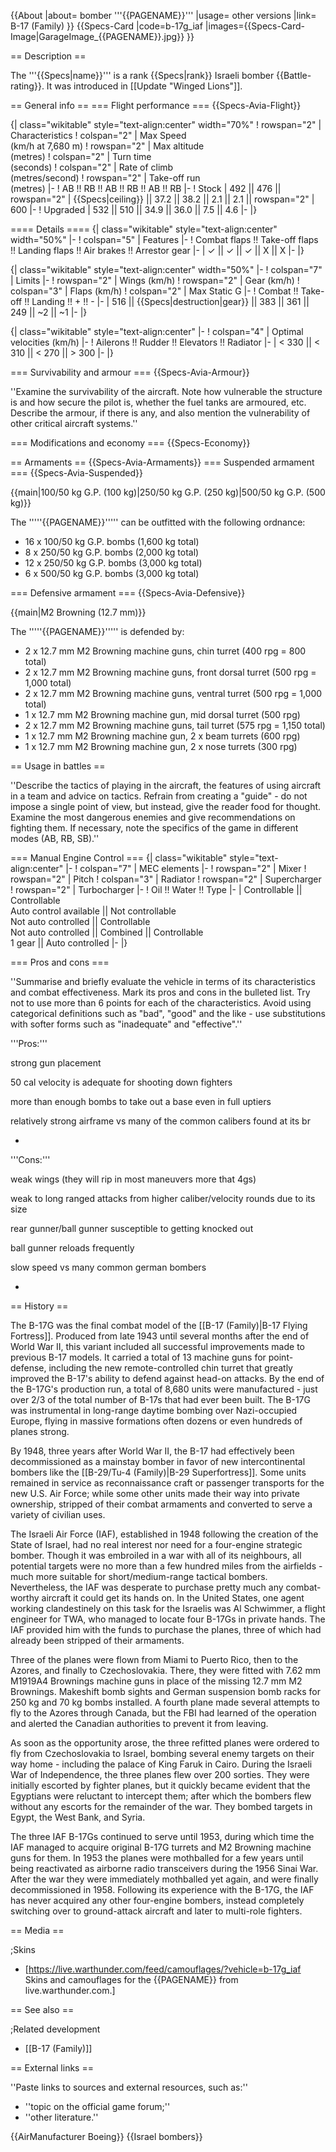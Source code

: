 {{About
|about= bomber '''{{PAGENAME}}'''
|usage= other versions
|link= B-17 (Family)
}}
{{Specs-Card
|code=b-17g_iaf
|images={{Specs-Card-Image|GarageImage_{{PAGENAME}}.jpg}}
}}

== Description ==
<!-- ''In the description, the first part should be about the history of and the creation and combat usage of the aircraft, as well as its key features. In the second part, tell the reader about the aircraft in the game. Insert a screenshot of the vehicle, so that if the novice player does not remember the vehicle by name, he will immediately understand what kind of vehicle the article is talking about.'' -->
The '''{{Specs|name}}''' is a rank {{Specs|rank}} Israeli bomber {{Battle-rating}}. It was introduced in [[Update "Winged Lions"]].

== General info ==
=== Flight performance ===
{{Specs-Avia-Flight}}
<!-- ''Describe how the aircraft behaves in the air. Speed, manoeuvrability, acceleration and allowable loads - these are the most important characteristics of the vehicle.'' -->

{| class="wikitable" style="text-align:center" width="70%"
! rowspan="2" | Characteristics
! colspan="2" | Max Speed<br>(km/h at 7,680 m)
! rowspan="2" | Max altitude<br>(metres)
! colspan="2" | Turn time<br>(seconds)
! colspan="2" | Rate of climb<br>(metres/second)
! rowspan="2" | Take-off run<br>(metres)
|-
! AB !! RB !! AB !! RB !! AB !! RB
|-
! Stock
| 492 || 476 || rowspan="2" | {{Specs|ceiling}} || 37.2 || 38.2 || 2.1 || 2.1 || rowspan="2" | 600
|-
! Upgraded
| 532 || 510 || 34.9 || 36.0 || 7.5 || 4.6
|-
|}

==== Details ====
{| class="wikitable" style="text-align:center" width="50%"
|-
! colspan="5" | Features
|-
! Combat flaps !! Take-off flaps !! Landing flaps !! Air brakes !! Arrestor gear
|-
| ✓ || ✓ || ✓ || X || X     <!-- ✓ -->
|-
|}

{| class="wikitable" style="text-align:center" width="50%"
|-
! colspan="7" | Limits
|-
! rowspan="2" | Wings (km/h)
! rowspan="2" | Gear (km/h)
! colspan="3" | Flaps (km/h)
! colspan="2" | Max Static G
|-
! Combat !! Take-off !! Landing !! + !! -
|-
| 516 <!-- {{Specs|destruction|body}} --> || {{Specs|destruction|gear}} || 383 || 361 || 249 || ~2 || ~1
|-
|}

{| class="wikitable" style="text-align:center"
|-
! colspan="4" | Optimal velocities (km/h)
|-
! Ailerons !! Rudder !! Elevators !! Radiator
|-
| < 330 || < 310 || < 270 || > 300
|-
|}

=== Survivability and armour ===
{{Specs-Avia-Armour}}
<!-- ''Examine the survivability of the aircraft. Note how vulnerable the structure is and how secure the pilot is, whether the fuel tanks are armoured, etc. Describe the armour, if there is any, and also mention the vulnerability of other critical aircraft systems.'' -->
''Examine the survivability of the aircraft. Note how vulnerable the structure is and how secure the pilot is, whether the fuel tanks are armoured, etc. Describe the armour, if there is any, and also mention the vulnerability of other critical aircraft systems.''

=== Modifications and economy ===
{{Specs-Economy}}

== Armaments ==
{{Specs-Avia-Armaments}}
=== Suspended armament ===
{{Specs-Avia-Suspended}}
<!-- ''Describe the aircraft's suspended armament: additional cannons under the wings, bombs, rockets and torpedoes. This section is especially important for bombers and attackers. If there is no suspended weaponry remove this subsection.'' -->
{{main|100/50 kg G.P. (100 kg)|250/50 kg G.P. (250 kg)|500/50 kg G.P. (500 kg)}}

The '''''{{PAGENAME}}''''' can be outfitted with the following ordnance:

* 16 x 100/50 kg G.P. bombs (1,600 kg total)
* 8 x 250/50 kg G.P. bombs (2,000 kg total)
* 12 x 250/50 kg G.P. bombs (3,000 kg total)
* 6 x 500/50 kg G.P. bombs (3,000 kg total)

=== Defensive armament ===
{{Specs-Avia-Defensive}}
<!-- ''Defensive armament with turret machine guns or cannons, crewed by gunners. Examine the number of gunners and what belts or drums are better to use. If defensive weaponry is not available, remove this subsection.'' -->
{{main|M2 Browning (12.7 mm)}}

The '''''{{PAGENAME}}''''' is defended by:

* 2 x 12.7 mm M2 Browning machine guns, chin turret (400 rpg = 800 total)
* 2 x 12.7 mm M2 Browning machine guns, front dorsal turret (500 rpg = 1,000 total)
* 2 x 12.7 mm M2 Browning machine guns, ventral turret (500 rpg = 1,000 total)
* 1 x 12.7 mm M2 Browning machine gun, mid dorsal turret (500 rpg)
* 2 x 12.7 mm M2 Browning machine guns, tail turret (575 rpg = 1,150 total)
* 1 x 12.7 mm M2 Browning machine gun, 2 x beam turrets (600 rpg)
* 1 x 12.7 mm M2 Browning machine gun, 2 x nose turrets (300 rpg)

== Usage in battles ==
<!-- ''Describe the tactics of playing in the aircraft, the features of using aircraft in a team and advice on tactics. Refrain from creating a "guide" - do not impose a single point of view, but instead, give the reader food for thought. Examine the most dangerous enemies and give recommendations on fighting them. If necessary, note the specifics of the game in different modes (AB, RB, SB).'' -->
''Describe the tactics of playing in the aircraft, the features of using aircraft in a team and advice on tactics. Refrain from creating a "guide" - do not impose a single point of view, but instead, give the reader food for thought. Examine the most dangerous enemies and give recommendations on fighting them. If necessary, note the specifics of the game in different modes (AB, RB, SB).''

=== Manual Engine Control ===
{| class="wikitable" style="text-align:center"
|-
! colspan="7" | MEC elements
|-
! rowspan="2" | Mixer
! rowspan="2" | Pitch
! colspan="3" | Radiator
! rowspan="2" | Supercharger
! rowspan="2" | Turbocharger
|-
! Oil !! Water !! Type
|-
| Controllable || Controllable<br>Auto control available || Not controllable<br>Not auto controlled || Controllable<br>Not auto controlled || Combined || Controllable<br>1 gear || Auto controlled
|-
|}

=== Pros and cons ===
<!-- ''Summarise and briefly evaluate the vehicle in terms of its characteristics and combat effectiveness. Mark its pros and cons in the bulleted list. Try not to use more than 6 points for each of the characteristics. Avoid using categorical definitions such as "bad", "good" and the like - use substitutions with softer forms such as "inadequate" and "effective".'' -->
''Summarise and briefly evaluate the vehicle in terms of its characteristics and combat effectiveness. Mark its pros and cons in the bulleted list. Try not to use more than 6 points for each of the characteristics. Avoid using categorical definitions such as "bad", "good" and the like - use substitutions with softer forms such as "inadequate" and "effective".''

'''Pros:'''

strong gun placement

50 cal velocity is adequate for shooting down fighters

more than enough bombs to take out a base even in full uptiers 

relatively strong airframe vs many of the common calibers found at its br 

*

'''Cons:'''

weak wings (they will rip in most maneuvers more that 4gs)

weak to long ranged attacks from higher caliber/velocity rounds due to its size

rear gunner/ball gunner susceptible to getting knocked out 

ball gunner reloads frequently

slow speed vs many common german bombers

*

== History ==
<!-- ''Describe the history of the creation and combat usage of the aircraft in more detail than in the introduction. If the historical reference turns out to be too long, take it to a separate article, taking a link to the article about the vehicle and adding a block "/History" (example: <nowiki>https://wiki.warthunder.com/(Vehicle-name)/History</nowiki>) and add a link to it here using the <code>main</code> template. Be sure to reference text and sources by using <code><nowiki><ref></ref></nowiki></code>, as well as adding them at the end of the article with <code><nowiki><references /></nowiki></code>. This section may also include the vehicle's dev blog entry (if applicable) and the in-game encyclopedia description (under <code><nowiki>=== In-game description ===</nowiki></code>, also if applicable).'' -->

The B-17G was the final combat model of the [[B-17 (Family)|B-17 Flying Fortress]]. Produced from late 1943 until several months after the end of World War II, this variant included all successful improvements made to previous B-17 models. It carried a total of 13 machine guns for point-defense, including the new remote-controlled chin turret that greatly improved the B-17's ability to defend against head-on attacks. By the end of the B-17G's production run, a total of 8,680 units were manufactured - just over 2/3 of the total number of B-17s that had ever been built. The B-17G was instrumental in long-range daytime bombing over Nazi-occupied Europe, flying in massive formations often dozens or even hundreds of planes strong.

By 1948, three years after World War II, the B-17 had effectively been decommissioned as a mainstay bomber in favor of new intercontinental bombers like the [[B-29/Tu-4 (Family)|B-29 Superfortress]]. Some units remained in service as reconnaissance craft or passenger transports for the new U.S. Air Force; while some other units made their way into private ownership, stripped of their combat armaments and converted to serve a variety of civilian uses.

The Israeli Air Force (IAF), established in 1948 following the creation of the State of Israel, had no real interest nor need for a four-engine strategic bomber. Though it was embroiled in a war with all of its neighbours, all potential targets were no more than a few hundred miles from the airfields - much more suitable for short/medium-range tactical bombers. Nevertheless, the IAF was desperate to purchase pretty much any combat-worthy aircraft it could get its hands on. In the United States, one agent working clandestinely on this task for the Israelis was Al Schwimmer, a flight engineer for TWA, who managed to locate four B-17Gs in private hands. The IAF provided him with the funds to purchase the planes, three of which had already been stripped of their armaments.

Three of the planes were flown from Miami to Puerto Rico, then to the Azores, and finally to Czechoslovakia. There, they were fitted with 7.62 mm M1919A4 Brownings machine guns in place of the missing 12.7 mm M2 Brownings. Makeshift bomb sights and German suspension bomb racks for 250 kg and 70 kg bombs installed. A fourth plane made several attempts to fly to the Azores through Canada, but the FBI had learned of the operation and alerted the Canadian authorities to prevent it from leaving.

As soon as the opportunity arose, the three refitted planes were ordered to fly from Czechoslovakia to Israel, bombing several enemy targets on their way home - including the palace of King Faruk in Cairo. During the Israeli War of Independence, the three planes flew over 200 sorties. They were initially escorted by fighter planes, but it quickly became evident that the Egyptians were reluctant to intercept them; after which the bombers flew without any escorts for the remainder of the war. They bombed targets in Egypt, the West Bank, and Syria.

The three IAF B-17Gs continued to serve until 1953, during which time the IAF managed to acquire original B-17G turrets and M2 Browning machine guns for them. In 1953 the planes were mothballed for a few years until being reactivated as airborne radio transceivers during the 1956 Sinai War. After the war they were immediately mothballed yet again, and were finally decommissioned in 1958. Following its experience with the B-17G, the IAF has never acquired any other four-engine bombers, instead completely switching over to ground-attack aircraft and later to multi-role fighters.

== Media ==
<!-- ''Excellent additions to the article would be video guides, screenshots from the game, and photos.'' -->

;Skins

* [https://live.warthunder.com/feed/camouflages/?vehicle=b-17g_iaf Skins and camouflages for the {{PAGENAME}} from live.warthunder.com.]

== See also ==
<!-- ''Links to the articles on the War Thunder Wiki that you think will be useful for the reader, for example:''
* ''reference to the series of the aircraft;''
* ''links to approximate analogues of other nations and research trees.'' -->

;Related development

* [[B-17 (Family)]]

== External links ==
<!-- ''Paste links to sources and external resources, such as:''
* ''topic on the official game forum;''
* ''other literature.'' -->
''Paste links to sources and external resources, such as:''

* ''topic on the official game forum;''
* ''other literature.''

{{AirManufacturer Boeing}}
{{Israel bombers}}
